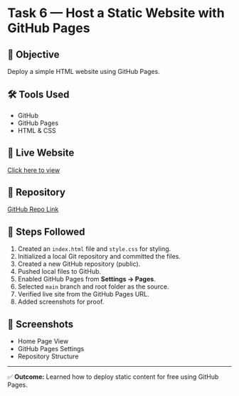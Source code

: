 # Task 6 — Host a Static Website with GitHub Pages

## 📌 Objective
Deploy a simple HTML website using GitHub Pages.

## 🛠 Tools Used
- GitHub
- GitHub Pages
- HTML & CSS

## 🔗 Live Website
[Click here to view](https://ardrasajeevan18.github.io/static-website-with-github-page/)

## 📂 Repository
[GitHub Repo Link](https://github.com/Ardrasajeevan18/static-website-with-github-page.git)

## 🚀 Steps Followed
1. Created an `index.html` file and `style.css` for styling.
2. Initialized a local Git repository and committed the files.
3. Created a new GitHub repository (public).
4. Pushed local files to GitHub.
5. Enabled GitHub Pages from **Settings → Pages**.
6. Selected `main` branch and root folder as the source.
7. Verified live site from the GitHub Pages URL.
8. Added screenshots for proof.

## 📸 Screenshots
- Home Page View
- GitHub Pages Settings
- Repository Structure

---

✅ **Outcome:** Learned how to deploy static content for free using GitHub Pages.

